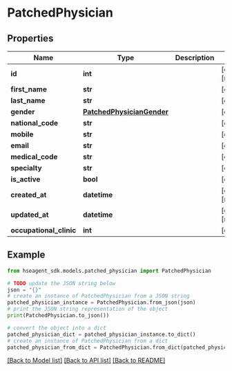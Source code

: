 # PatchedPhysician


## Properties

Name | Type | Description | Notes
------------ | ------------- | ------------- | -------------
**id** | **int** |  | [optional] [readonly] 
**first_name** | **str** |  | [optional] 
**last_name** | **str** |  | [optional] 
**gender** | [**PatchedPhysicianGender**](PatchedPhysicianGender.md) |  | [optional] 
**national_code** | **str** |  | [optional] 
**mobile** | **str** |  | [optional] 
**email** | **str** |  | [optional] 
**medical_code** | **str** |  | [optional] 
**specialty** | **str** |  | [optional] 
**is_active** | **bool** |  | [optional] 
**created_at** | **datetime** |  | [optional] [readonly] 
**updated_at** | **datetime** |  | [optional] [readonly] 
**occupational_clinic** | **int** |  | [optional] 

## Example

```python
from hseagent_sdk.models.patched_physician import PatchedPhysician

# TODO update the JSON string below
json = "{}"
# create an instance of PatchedPhysician from a JSON string
patched_physician_instance = PatchedPhysician.from_json(json)
# print the JSON string representation of the object
print(PatchedPhysician.to_json())

# convert the object into a dict
patched_physician_dict = patched_physician_instance.to_dict()
# create an instance of PatchedPhysician from a dict
patched_physician_from_dict = PatchedPhysician.from_dict(patched_physician_dict)
```
[[Back to Model list]](../README.md#documentation-for-models) [[Back to API list]](../README.md#documentation-for-api-endpoints) [[Back to README]](../README.md)


